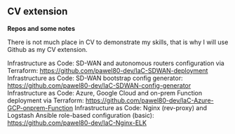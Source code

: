 ## CV extension


**Repos and some notes**

There is not much place in CV to demonstrate my skills, that is why I will use Github as my CV extension. 

Infrastructure as Code: SD-WAN and autonomous routers configuration via Terraform:
https://github.com/pawel80-dev/IaC-SDWAN-deployment
Infrastructure as Code: SD-WAN bootstrap config generator:
https://github.com/pawel80-dev/IaC-SDWAN-config-generator
Infrastructure as Code: Azure, Google Cloud and on-prem Function deployment via Terraform:
https://github.com/pawel80-dev/IaC-Azure-GCP-onprem-Function
Infrastructure as Code: Nginx (rev-proxy) and Logstash Ansible role-based configuration (basic):
https://github.com/pawel80-dev/IaC-Nginx-ELK
